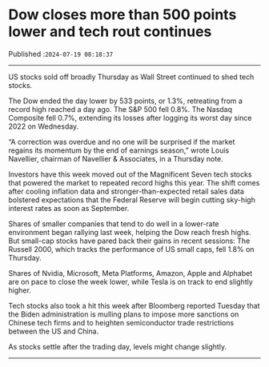 # Dow closes more than 500 points lower and tech rout continues

Published :`2024-07-19 08:18:37`

---

US stocks sold off broadly Thursday as Wall Street continued to shed tech stocks.

The Dow ended the day lower by 533 points, or 1.3%, retreating from a record high reached a day ago. The S&P 500 fell 0.8%. The Nasdaq Composite fell 0.7%, extending its losses after logging its worst day since 2022 on Wednesday.

“A correction was overdue and no one will be surprised if the market regains its momentum by the end of earnings season,” wrote Louis Navellier, chairman of Navellier & Associates, in a Thursday note.

Investors have this week moved out of the Magnificent Seven tech stocks that powered the market to repeated record highs this year. The shift comes after cooling inflation data and stronger-than-expected retail sales data bolstered expectations that the Federal Reserve will begin cutting sky-high interest rates as soon as September.

Shares of smaller companies that tend to do well in a lower-rate environment began rallying last week, helping the Dow reach fresh highs. But small-cap stocks have pared back their gains in recent sessions: The Russell 2000, which tracks the performance of US small caps, fell 1.8% on Thursday.

Shares of Nvidia, Microsoft, Meta Platforms, Amazon, Apple and Alphabet are on pace to close the week lower, while Tesla is on track to end slightly higher.

Tech stocks also took a hit this week after Bloomberg reported Tuesday that the Biden administration is mulling plans to impose more sanctions on Chinese tech firms and to heighten semiconductor trade restrictions between the US and China.

As stocks settle after the trading day, levels might change slightly.

---

